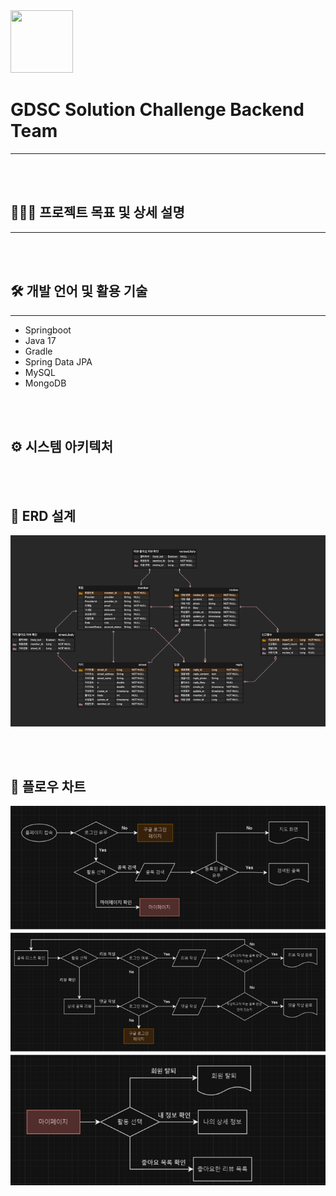 <div float="left">
  <img src="https://github.com/GDSC-StreetReview/GDSC_Challenge_BE/assets/74559561/73eba101-7ed9-4249-b645-2d69fbd6edfc" width="100" height="100"/>
  <h1 float="right">GDSC Solution Challenge Backend Team</h1>
</div>

---
<br/><br/>


## 🧑🏻‍💻 프로젝트 목표 및 상세 설명

---

<br/><br/>

## 🛠️ 개발 언어 및 활용 기술

---
- Springboot
- Java 17
- Gradle
- Spring Data JPA
- MySQL
- MongoDB




<br/><br/>

## ⚙ 시스템 아키텍처

<br/><br/>

## 📄 ERD 설계
![img.png](img.png)

<br/><br/>
## 🌊 플로우 차트
![img_1.png](img_1.png)

